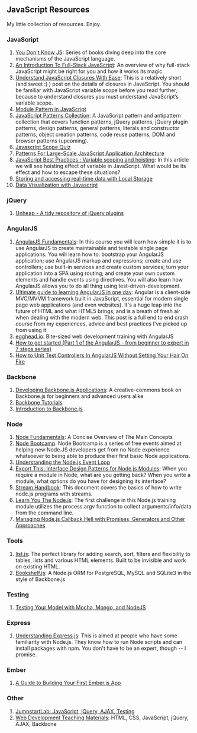 ## JavaScript Resources

My little collection of resources. Enjoy.

### JavaScript

1. [You Don't Know JS](https://github.com/getify/You-Dont-Know-JS): Series of books diving deep into the core mechanisms of the JavaScript language.
2. [An Introduction To Full-Stack JavaScript](http://coding.smashingmagazine.com/2013/11/21/introduction-to-full-stack-javascript): An overview of why full-stack JavaScript might be right for you and how it works its magic.
3. [Understand JavaScript Closures With Ease](http://javascriptissexy.com/understand-javascript-closures-with-ease/): This is a relatively short (and sweet :) ) post on the details of closures in JavaScript. You should be familiar with JavaScript variable scope before you read further, because to understand closures you must understand JavaScript’s variable scope.
4. [Module Pattern in JavaScript](http://www.codeorbits.com/blog/2013/07/17/module-pattern-in-javascript/)
5. [JavaScript Patterns Collection](http://shichuan.github.io/javascript-patterns/): A JavaScript pattern and antipattern collection that covers function patterns, jQuery patterns, jQuery plugin patterns, design patterns, general patterns, literals and constructor patterns, object creation patterns, code reuse patterns, DOM and browser patterns (upcoming).
6. [Javascript Scope Quiz](http://madebyknight.com/javascript-scope/)
7. [Patterns For Large-Scale JavaScript Application Architecture](http://addyosmani.com/largescalejavascript/)
8. [JavaScript Best Practices : Variable scoping and hoisting](http://conceptf1.blogspot.com/2014/01/javascript-best-practices-variable-scoping-and-hoisting.html?goback=%2Egde_121615_member_5830617148505997315): In this article we will see hoisting effect of variable in JavaScript. What would be its effect and how to escape these situations?
9. [Storing and accessing real-time data with Local Storage](http://www.alexpcoleman.com/new-year-of-coding/lesson-4-local-storage/)
10. [Data Visualization with Javascript](http://sathomas.me/jsdataviz/index.html)

### jQuery

1. [Unheap - A tidy repository of jQuery plugins](http://www.unheap.com/)

### AngularJS

1. [AngularJS Fundamentals](http://traintelco.com/index.php/courses/item/javascript-programming-courses/angularjs-fundamentals.html): In this course you will learn how simple it is to use AngularJS to create maintainable and testable single page applications. You will learn how to: bootstrap your AngularJS application; use AngularJS markup and expressions; create and use controllers; use built-in services and create custom services; turn your application into a SPA using routing; and create your own custom elements and handle events using directives. You will also learn how AngularJS allows you to do all thing using test-driven-development.
2. [Ultimate guide to learning AngularJS in one day](http://toddmotto.com/ultimate-guide-to-learning-angular-js-in-one-day/): Angular is a client-side MVC/MVVM framework built in JavaScript, essential for modern single page web applications (and even websites). It's a huge leap into the future of HTML and what HTML5 brings, and is a breath of fresh air when dealing with the modern web. This post is a full end to end crash course from my experiences, advice and best practices I've picked up from using it.
3. [egghead.io](http://egghead.io/): Bite-sized web development training with AngularJS
4. [How to get started (Part 1 of the AngularJS - from beginner to expert in 7 steps series)](http://www.ng-newsletter.com/posts/beginner2expert-how_to_start.html)
5. [How to Unit Test Controllers In AngularJS Without Setting Your Hair On Fire](http://nathanleclaire.com/blog/2013/12/13/how-to-unit-test-controllers-in-angularjs-without-setting-your-hair-on-fire/)

### Backbone

1. [Developing Backbone.js Applications](http://addyosmani.github.io/backbone-fundamentals/): A creative-commons book on Backbone.js for beginners and advanced users alike
2. [Backbone Tutorials](http://backbonetutorials.com/)
3. [Introduction to Backbone.js](https://www.youtube.com/watch?v=rL9LnUHJ4W4)

### Node

1. [Node Fundamentals](http://webapplog.com/node-js-fundamentals-a-concise-overview-of-the-main-concepts/): A Concise Overview of The Main Concepts
2. [Node Bootcamp](https://github.com/Aaronontheweb/node-bootcamp): Node Bootcamp is a series of free events aimed at helping new Node.JS developers get from no Node experience whatsoever to being able to produce their first basic Node applications.
3. [Understanding the Node.js Event Loop](http://strongloop.com/strongblog/node-js-event-loop/#!)
4. [Export This: Interface Design Patterns for Node.js Modules](http://bites.goodeggs.com/posts/export-this/): When you require a module in Node, what are you getting back? When you write a module, what options do you have for designing its interface?
5. [Stream Handbook](https://github.com/substack/stream-handbook): This document covers the basics of how to write node.js programs with streams.
6. [Learn You The Node.js](http://jamescarl.us/blog/learn-you-the-node-js/): The first challenge in this Node.js training module utilizes the process.argv function to collect arguments/info/data from the command line.
7. [Managing Node.js Callback Hell with Promises, Generators and Other Approaches](http://strongloop.com/strongblog/node-js-callback-hell-promises-generators/)

### Tools

1. [list.js](https://github.com/javve/list.js): The perfect library for adding search, sort, filters and flexibility to tables, lists and various HTML elements. Built to be invisible and work on existing HTML. 
2. [Bookshelf.js](https://github.com/tgriesser/bookshelf): A Node.js ORM for PostgreSQL, MySQL and SQLite3 in the style of Backbone.js

### Testing

1. [Testing Your Model with Mocha, Mongo, and NodeJS](http://www.wekeroad.com/2012/01/06/testing-your-model-with-mocha-mongo-and-nodejs/)

### Express

1. [Understanding Express.js](http://evanhahn.com/understanding-express-js/): This is aimed at people who have some familiarity with Node.js. They know how to run Node scripts and can install packages with npm. You don't have to be an expert, though -- I promise. 

### Ember

1. [A Guide to Building Your First Ember.js App](http://www.toptal.com/javascript/a-step-by-step-guide-to-building-your-first-ember-js-app?goback=%2Egde_121615_member_5834521703132209154)

### Other

1. [JumpstartLab: JavaScript, jQuery, AJAX, Testing](http://tutorials.jumpstartlab.com/)
2. [Web Development Teaching Materials](http://www.teaching-materials.org/): HTML, CSS, JavaScript, jQuery, AJAX, Backbone
